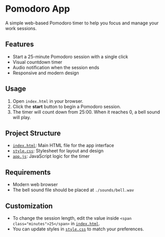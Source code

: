 # Pomodoro App

A simple web-based Pomodoro timer to help you focus and manage your work sessions.

## Features

- Start a 25-minute Pomodoro session with a single click
- Visual countdown timer
- Audio notification when the session ends
- Responsive and modern design

## Usage

1. Open `index.html` in your browser.
2. Click the **start** button to begin a Pomodoro session.
3. The timer will count down from 25:00. When it reaches 0, a bell sound will play.

## Project Structure

- [`index.html`](index.html): Main HTML file for the app interface
- [`style.css`](style.css): Stylesheet for layout and design
- [`app.js`](app.js): JavaScript logic for the timer

## Requirements

- Modern web browser
- The bell sound file should be placed at `./sounds/bell.wav`

## Customization

- To change the session length, edit the value inside `<span class="minutes">25</span>` in [`index.html`](index.html).
- You can update styles in [`style.css`](style.css) to match your preferences.
